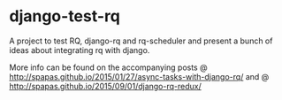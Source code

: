 # django-test-rq

A project to test RQ, django-rq and rq-scheduler and present a bunch of ideas about
integrating rq with django.

More info can be found on the accompanying posts @ http://spapas.github.io/2015/01/27/async-tasks-with-django-rq/ 
and @ http://spapas.github.io/2015/09/01/django-rq-redux/
